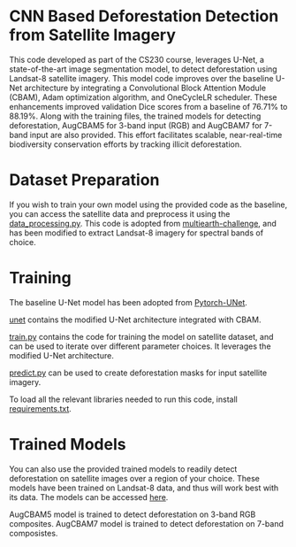 # CNN Based Deforestation Detection from Satellite Imagery
This code developed as part of the CS230 course, leverages U-Net, a state-of-the-art image segmentation model, to detect deforestation using Landsat-8 satellite imagery. This model code improves over the baseline U-Net architecture by integrating a Convolutional Block Attention Module (CBAM), Adam optimization algorithm, and OneCycleLR scheduler. These enhancements improved validation Dice scores from a baseline of 76.71% to 88.19%. Along with the training files, the trained models for detecting deforestation, AugCBAM5 for 3-band input (RGB) and AugCBAM7 for 7-band input are also provided. This effort facilitates scalable, near-real-time biodiversity conservation efforts by tracking illicit deforestation.

# Dataset Preparation
If you wish to train your own model using the provided code as the baseline, you can access the satellite data and preprocess it using the [data_processing.py](data_processing.py). This code is adopted from [multiearth-challenge](https://github.com/MIT-AI-Accelerator/multiearth-challenge/tree/main), and has been modified to extract Landsat-8 imagery for spectral bands of choice.

# Training
The baseline U-Net model has been adopted from [Pytorch-UNet](https://github.com/milesial/Pytorch-UNet). 

[unet](https://github.com/rishudh/CS230_deforestation_detection/tree/main/unet) contains the modified U-Net architecture integrated with CBAM. 

[train.py](https://github.com/rishudh/CS230_deforestation_detection/blob/main/train.py) contains the code for training the model on satellite dataset, and can be used to iterate over different parameter choices. It leverages the modified U-Net architecture.

[predict.py](https://github.com/rishudh/CS230_deforestation_detection/blob/main/predict.py) can be used to create deforestation masks for input satellite imagery. 

To load all the relevant libraries needed to run this code, install [requirements.txt](https://github.com/rishudh/CS230_deforestation_detection/blob/main/requirements.txt).



# Trained Models
You can also use the provided trained models to readily detect deforestation on satellite images over a region of your choice. These models have been trained on Landsat-8 data, and thus will work best with its data. The models can be accessed [here](https://github.com/rishudh/CS230_deforestation_detection/releases/tag/v1.0).

AugCBAM5 model is trained to detect deforestation on 3-band RGB composites.
AugCBAM7 model is trained to detect deforestation on 7-band composistes.



